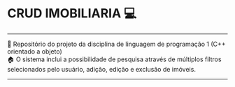 # CRUD IMOBILIARIA :computer: 
***
:green_book: Repositório do projeto da disciplina de linguagem de programação 1 (C++ orientado a objeto)  
:house: O sistema inclui a possibilidade de pesquisa através de múltiplos filtros selecionados pelo usuário, adição, edição e exclusão de imóveis. 
***
